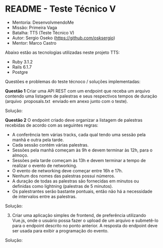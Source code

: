 # README - Teste Técnico V
- Mentoria: DesenvolvmendoMe
- Missão: Primeira Vaga
- Batalha: TT5 (Teste Técnico V)
- Autor: Sergio Oseko (https://github.com/osksergio)
- Mentor: Marco Castro

Abaixo estão as tecnologias utilizadas neste projeto TT5:

* Ruby 3.1.2
* Rails 6.1.7
* Postgre

Questões e problemas do teste técnoco / soluções implementadas:

**Questão 1**
Criar uma API REST com um endpoint que receba um arquivo contendo uma listagem de palestras e seus respectivos tempos de duração (arquivo ​ proposals.txt ​ enviado em anexo junto com o teste).

Solução:

**Questão 2**
O endpoint criado deve organizar a listagem de palestras recebidas de acordo com as seguintes regras:

   - A conferência tem várias tracks, cada qual tendo uma sessão pela manhã e outra  pela tarde.
   - Cada sessão contém várias palestras.
   - Sessões pela manhã começam às 9h e devem terminar às 12h, para o almoço.
   - Sessões pela tarde começam às 13h e devem terminar a tempo de realizar o evento de networking.
   - O evento de networking deve começar entre 16h e 17h.
   - Nenhum dos nomes das palestras possui números.
   - A duração de todas as palestras são fornecidas em minutos ou definidas como lightning (palestras de 5 minutos).
   - Os palestrantes serão bastante pontuais, então não há a necessidade de intervalos entre as palestras.

Solução:


3. Criar uma aplicação simples de frontend, de preferência utilizando Vue.js, onde o usuário possa fazer o upload de um arquivo e submetê-lo para o endpoint descrito no ponto anterior. A resposta do endpoint deve ser usada para exibir a programação do evento.

Solução: 
 

